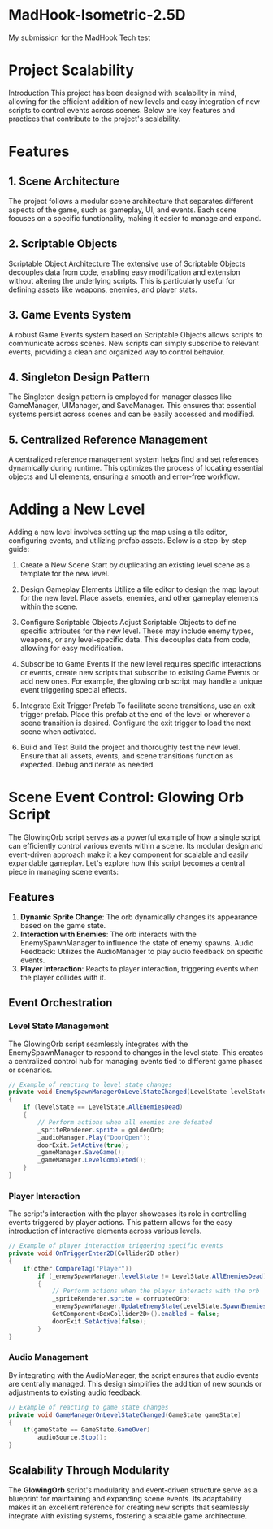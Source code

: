 # MadHook-Isometric-2.5D
My submission for the MadHook Tech test

# Project Scalability
Introduction
This project has been designed with scalability in mind, allowing for the efficient addition of new levels and easy integration of new scripts to control events across scenes. Below are key features and practices that contribute to the project's scalability.

# Features
## 1. Scene Architecture
The project follows a modular scene architecture that separates different aspects of the game, such as gameplay, UI, and events. Each scene focuses on a specific functionality, making it easier to manage and expand.

## 2. Scriptable Objects
Scriptable Object Architecture
The extensive use of Scriptable Objects decouples data from code, enabling easy modification and extension without altering the underlying scripts. This is particularly useful for defining assets like weapons, enemies, and player stats.

## 3. Game Events System
A robust Game Events system based on Scriptable Objects allows scripts to communicate across scenes. New scripts can simply subscribe to relevant events, providing a clean and organized way to control behavior.

## 4. Singleton Design Pattern
The Singleton design pattern is employed for manager classes like GameManager, UIManager, and SaveManager. This ensures that essential systems persist across scenes and can be easily accessed and modified.

## 5. Centralized Reference Management
A centralized reference management system helps find and set references dynamically during runtime. This optimizes the process of locating essential objects and UI elements, ensuring a smooth and error-free workflow.

# Adding a New Level
Adding a new level involves setting up the map using a tile editor, configuring events, and utilizing prefab assets. Below is a step-by-step guide:

1. Create a New Scene
Start by duplicating an existing level scene as a template for the new level.

2. Design Gameplay Elements
Utilize a tile editor to design the map layout for the new level. Place assets, enemies, and other gameplay elements within the scene.

3. Configure Scriptable Objects
Adjust Scriptable Objects to define specific attributes for the new level. These may include enemy types, weapons, or any level-specific data. This decouples data from code, allowing for easy modification.

4. Subscribe to Game Events
If the new level requires specific interactions or events, create new scripts that subscribe to existing Game Events or add new ones. For example, the glowing orb script may handle a unique event triggering special effects.

5. Integrate Exit Trigger Prefab
To facilitate scene transitions, use an exit trigger prefab. Place this prefab at the end of the level or wherever a scene transition is desired. Configure the exit trigger to load the next scene when activated.

6. Build and Test
Build the project and thoroughly test the new level. Ensure that all assets, events, and scene transitions function as expected. Debug and iterate as needed.

# Scene Event Control: Glowing Orb Script
The GlowingOrb script serves as a powerful example of how a single script can efficiently control various events within a scene. Its modular design and event-driven approach make it a key component for scalable and easily expandable gameplay. Let's explore how this script becomes a central piece in managing scene events:

## Features
1. **Dynamic Sprite Change**: The orb dynamically changes its appearance based on the game state.
2. **Interaction with Enemies**: The orb interacts with the EnemySpawnManager to influence the state of enemy spawns.
   Audio Feedback: Utilizes the AudioManager to play audio feedback on specific events.
3. **Player Interaction**: Reacts to player interaction, triggering events when the player collides with it.

## Event Orchestration
### Level State Management
The GlowingOrb script seamlessly integrates with the EnemySpawnManager to respond to changes in the level state. This creates a centralized control hub for managing events tied to different game phases or scenarios.
```csharp
// Example of reacting to level state changes
private void EnemySpawnManagerOnLevelStateChanged(LevelState levelState)
{
    if (levelState == LevelState.AllEnemiesDead)
    {
        // Perform actions when all enemies are defeated
        _spriteRenderer.sprite = goldenOrb;
        _audioManager.Play("DoorOpen");
        doorExit.SetActive(true);
        _gameManager.SaveGame();
        _gameManager.LevelCompleted();
    }     
}
```
### Player Interaction
The script's interaction with the player showcases its role in controlling events triggered by player actions. This pattern allows for the easy introduction of interactive elements across various levels.
```csharp
// Example of player interaction triggering specific events
private void OnTriggerEnter2D(Collider2D other)
{
    if(other.CompareTag("Player"))
        if (_enemySpawnManager.levelState != LevelState.AllEnemiesDead)
        {
            // Perform actions when the player interacts with the orb
            _spriteRenderer.sprite = corruptedOrb;
            _enemySpawnManager.UpdateEnemyState(LevelState.SpawnEnemies, 5);
            GetComponent<BoxCollider2D>().enabled = false;
            doorExit.SetActive(false);
        }
}
```
 ### Audio Management
By integrating with the AudioManager, the script ensures that audio events are centrally managed. This design simplifies the addition of new sounds or adjustments to existing audio feedback.
```csharp
// Example of reacting to game state changes
private void GameManagerOnLevelStateChanged(GameState gameState)
{
    if(gameState == GameState.GameOver)
        audioSource.Stop();
}
```
## Scalability Through Modularity
The **GlowingOrb** script's modularity and event-driven structure serve as a blueprint for maintaining and expanding scene events. Its adaptability makes it an excellent reference for creating new scripts that seamlessly integrate with existing systems, fostering a scalable game architecture.
